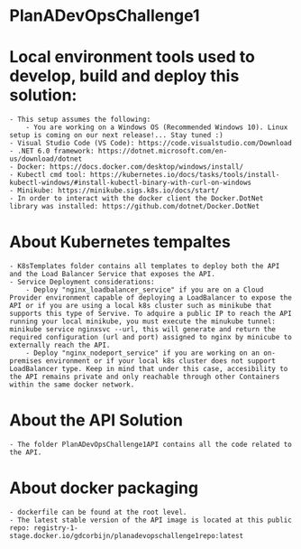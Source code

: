 # PlanADevOpsChallenge1


# Local environment tools used to develop, build and deploy this solution:

    - This setup assumes the following:
        - You are working on a Windows OS (Recommended Windows 10). Linux setup is coming on our next release!... Stay tuned :) 
    - Visual Studio Code (VS Code): https://code.visualstudio.com/Download
    - .NET 6.0 framework: https://dotnet.microsoft.com/en-us/download/dotnet
    - Docker: https://docs.docker.com/desktop/windows/install/
    - Kubectl cmd tool: https://kubernetes.io/docs/tasks/tools/install-kubectl-windows/#install-kubectl-binary-with-curl-on-windows
    - Minikube: https://minikube.sigs.k8s.io/docs/start/
    - In order to interact with the docker client the Docker.DotNet library was installed: https://github.com/dotnet/Docker.DotNet

# About Kubernetes tempaltes
    - K8sTemplates folder contains all templates to deploy both the API and the Load Balancer Service that exposes the API.
    - Service Deployment considerations:
        - Deploy "nginx_loadbalancer_service" if you are on a Cloud Provider environment capable of deploying a LoadBalancer to expose the API or if you are using a local k8s cluster such as minikube that supports this type of Servive. To adquire a public IP to reach the API running your local minikube, you must execute the minukube tunnel: minikube service nginxsvc --url, this will generate and return the required configuration (url and port) assigned to nginx by minicube to externally reach the API.
        - Deploy "nginx_nodeport_service" if you are working on an on-premises environment or if your local k8s cluster does not support LoadBalancer type. Keep in mind that under this case, accesibility to the API remains private and only reachable through other Containers within the same docker network. 

# About the API Solution
    - The folder PlanADevOpsChallenge1API contains all the code related to the API.

# About docker packaging
    - dockerfile can be found at the root level.
    - The latest stable version of the API image is located at this public repo: registry-1-stage.docker.io/gdcorbijn/planadevopschallenge1repo:latest                 